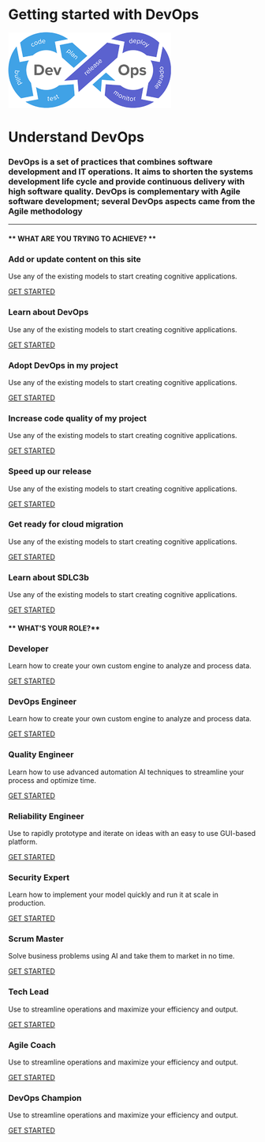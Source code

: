 # Getting started with DevOps
![DevOps](assets/img/DevOps.png ':size=30%')

# Understand DevOps
### DevOps is a set of practices that combines software development and IT operations. It aims to shorten the systems development life cycle and provide continuous delivery with high software quality. DevOps is complementary with Agile software development; several DevOps aspects came from the Agile methodology
* * * * * * 
<!-- tabs:start -->

#### ** WHAT ARE YOU TRYING TO ACHIEVE? **

### Add or update content on this site 

Use any of the existing models to start creating cognitive applications.

[GET STARTED](markdown.md#text)

### Learn about DevOps

Use any of the existing models to start creating cognitive applications.

[GET STARTED](markdown.md#text)

### Adopt DevOps in my project

Use any of the existing models to start creating cognitive applications.

[GET STARTED](markdown.md#text)

### Increase code quality of my project

Use any of the existing models to start creating cognitive applications.

[GET STARTED](markdown.md#text)

### Speed up our release

Use any of the existing models to start creating cognitive applications.

[GET STARTED](markdown.md#text)

### Get ready for cloud migration 

Use any of the existing models to start creating cognitive applications.

[GET STARTED](markdown.md#text)

### Learn about SDLC3b

Use any of the existing models to start creating cognitive applications.

[GET STARTED](markdown.md#text)

#### ** WHAT'S YOUR ROLE?**

### Developer

Learn how to create your own custom engine to analyze and process data.

[GET STARTED](/#/quickstart/engine-developer/)

### DevOps Engineer

Learn how to create your own custom engine to analyze and process data.

[GET STARTED](/#/quickstart/engine-developer/)


### Quality Engineer

Learn how to use advanced automation AI techniques to streamline your
process and optimize time.

[GET STARTED](/#/quickstart/ml-explorer/)


### Reliability Engineer

Use to rapidly prototype and iterate on ideas with an easy to use
GUI-based platform.

[GET STARTED](/#/automate-studio/)

### Security Expert

Learn how to implement your model quickly and run it at scale in
production.

[GET STARTED](/#/developer/engines/)


### Scrum Master

Solve business problems using AI and take them to market in no time.

[GET STARTED](/#/quickstart/ml-integrator/)

### Tech Lead

Use to streamline operations and maximize your efficiency and
output.

[GET STARTED](/#/automate-studio/)


### Agile Coach

Use to streamline operations and maximize your efficiency and
output.

[GET STARTED](/#/automate-studio/)


### DevOps Champion

Use to streamline operations and maximize your efficiency and
output.

[GET STARTED](/#/automate-studio/)


<!-- tabs:end -->

